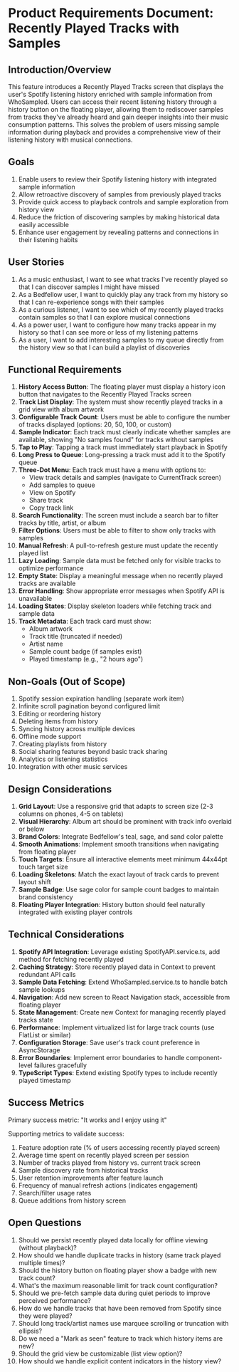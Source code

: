 # Product Requirements Document: Recently Played Tracks with Samples

## Introduction/Overview

This feature introduces a Recently Played Tracks screen that displays the user's Spotify listening history enriched with sample information from WhoSampled. Users can access their recent listening history through a history button on the floating player, allowing them to rediscover samples from tracks they've already heard and gain deeper insights into their music consumption patterns. This solves the problem of users missing sample information during playback and provides a comprehensive view of their listening history with musical connections.

## Goals

1. Enable users to review their Spotify listening history with integrated sample information
2. Allow retroactive discovery of samples from previously played tracks
3. Provide quick access to playback controls and sample exploration from history view
4. Reduce the friction of discovering samples by making historical data easily accessible
5. Enhance user engagement by revealing patterns and connections in their listening habits

## User Stories

1. As a music enthusiast, I want to see what tracks I've recently played so that I can discover samples I might have missed
2. As a Bedfellow user, I want to quickly play any track from my history so that I can re-experience songs with their samples
3. As a curious listener, I want to see which of my recently played tracks contain samples so that I can explore musical connections
4. As a power user, I want to configure how many tracks appear in my history so that I can see more or less of my listening patterns
5. As a user, I want to add interesting samples to my queue directly from the history view so that I can build a playlist of discoveries

## Functional Requirements

1. **History Access Button**: The floating player must display a history icon button that navigates to the Recently Played Tracks screen
2. **Track List Display**: The system must show recently played tracks in a grid view with album artwork
3. **Configurable Track Count**: Users must be able to configure the number of tracks displayed (options: 20, 50, 100, or custom)
4. **Sample Indicator**: Each track must clearly indicate whether samples are available, showing "No samples found" for tracks without samples
5. **Tap to Play**: Tapping a track must immediately start playback in Spotify
6. **Long Press to Queue**: Long-pressing a track must add it to the Spotify queue
7. **Three-Dot Menu**: Each track must have a menu with options to:
   - View track details and samples (navigate to CurrentTrack screen)
   - Add samples to queue
   - View on Spotify
   - Share track
   - Copy track link
8. **Search Functionality**: The screen must include a search bar to filter tracks by title, artist, or album
9. **Filter Options**: Users must be able to filter to show only tracks with samples
10. **Manual Refresh**: A pull-to-refresh gesture must update the recently played list
11. **Lazy Loading**: Sample data must be fetched only for visible tracks to optimize performance
12. **Empty State**: Display a meaningful message when no recently played tracks are available
13. **Error Handling**: Show appropriate error messages when Spotify API is unavailable
14. **Loading States**: Display skeleton loaders while fetching track and sample data
15. **Track Metadata**: Each track card must show:
    - Album artwork
    - Track title (truncated if needed)
    - Artist name
    - Sample count badge (if samples exist)
    - Played timestamp (e.g., "2 hours ago")

## Non-Goals (Out of Scope)

1. Spotify session expiration handling (separate work item)
2. Infinite scroll pagination beyond configured limit
3. Editing or reordering history
4. Deleting items from history
5. Syncing history across multiple devices
6. Offline mode support
7. Creating playlists from history
8. Social sharing features beyond basic track sharing
9. Analytics or listening statistics
10. Integration with other music services

## Design Considerations

1. **Grid Layout**: Use a responsive grid that adapts to screen size (2-3 columns on phones, 4-5 on tablets)
2. **Visual Hierarchy**: Album art should be prominent with track info overlaid or below
3. **Brand Colors**: Integrate Bedfellow's teal, sage, and sand color palette
4. **Smooth Animations**: Implement smooth transitions when navigating from floating player
5. **Touch Targets**: Ensure all interactive elements meet minimum 44x44pt touch target size
6. **Loading Skeletons**: Match the exact layout of track cards to prevent layout shift
7. **Sample Badge**: Use sage color for sample count badges to maintain brand consistency
8. **Floating Player Integration**: History button should feel naturally integrated with existing player controls

## Technical Considerations

1. **Spotify API Integration**: Leverage existing SpotifyAPI.service.ts, add method for fetching recently played
2. **Caching Strategy**: Store recently played data in Context to prevent redundant API calls
3. **Sample Data Fetching**: Extend WhoSampled.service.ts to handle batch sample lookups
4. **Navigation**: Add new screen to React Navigation stack, accessible from floating player
5. **State Management**: Create new Context for managing recently played tracks state
6. **Performance**: Implement virtualized list for large track counts (use FlatList or similar)
7. **Configuration Storage**: Save user's track count preference in AsyncStorage
8. **Error Boundaries**: Implement error boundaries to handle component-level failures gracefully
9. **TypeScript Types**: Extend existing Spotify types to include recently played timestamp

## Success Metrics

Primary success metric: "It works and I enjoy using it"

Supporting metrics to validate success:

1. Feature adoption rate (% of users accessing recently played screen)
2. Average time spent on recently played screen per session
3. Number of tracks played from history vs. current track screen
4. Sample discovery rate from historical tracks
5. User retention improvements after feature launch
6. Frequency of manual refresh actions (indicates engagement)
7. Search/filter usage rates
8. Queue additions from history screen

## Open Questions

1. Should we persist recently played data locally for offline viewing (without playback)?
2. How should we handle duplicate tracks in history (same track played multiple times)?
3. Should the history button on floating player show a badge with new track count?
4. What's the maximum reasonable limit for track count configuration?
5. Should we pre-fetch sample data during quiet periods to improve perceived performance?
6. How do we handle tracks that have been removed from Spotify since they were played?
7. Should long track/artist names use marquee scrolling or truncation with ellipsis?
8. Do we need a "Mark as seen" feature to track which history items are new?
9. Should the grid view be customizable (list view option)?
10. How should we handle explicit content indicators in the history view?
